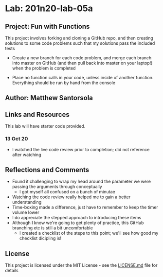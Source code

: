 # Lab: 201n20-lab-05a

## Project: Fun with Functions

This project involves forking and cloning a GitHub repo, and then creating solutions to some code problems such that my solutions pass the included tests

- Create a new branch for each code problem, and merge each branch into master on GitHub (and then pull back into master on your laptop!) when the problem is completed

- Place no function calls in your code, unless inside of another function. Everything should be run by hand from the console

## Author: Matthew Santorsola

## Links and Resources

This lab will have starter code provided.

### 13 Oct 20

- I watched the live code review prior to completion; did not reference after watching

## Reflections and Comments

- Found it challenging to wrap my head around the parameter we were passing the arguments through conceptually
  - I got myself all confused on a bunch of minutae
- Watching the code review really helped me to gain a better understanding
- Time-boxing made a difference, just have to remember to keep the timer volume lower
- I do appreciate the stepped approach to introducing these items
- Although I know we're going to get plenty of practice, this GitHub branching etc is still a bit uncomfortable
  - I created a checklist of the steps to this point; we'll see how good my checklist dicipling is!

## License

This project is licensed under the MIT License - see the [LICENSE.md](LICENSE.md) file for details

